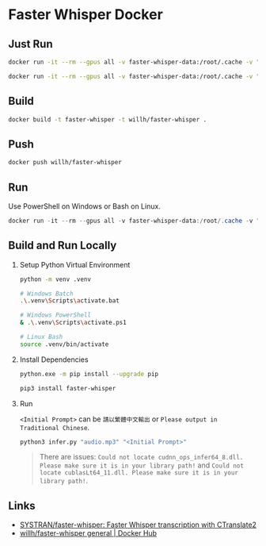 # Faster Whisper Docker

## Just Run

```bash
docker run -it --rm --gpus all -v faster-whisper-data:/root/.cache -v "${PWD}:/app" willh/faster-whisper audio.mp3
```

```bash
docker run -it --rm --gpus all -v faster-whisper-data:/root/.cache -v "${PWD}:/app" willh/faster-whisper audio.mp3 "請以繁體中文輸出"
```

## Build

```bash
docker build -t faster-whisper -t willh/faster-whisper .
```

## Push

```bash
docker push willh/faster-whisper
```

## Run

Use PowerShell on Windows or Bash on Linux.

```powershell
docker run -it --rm --gpus all -v faster-whisper-data:/root/.cache -v "${PWD}:/app" faster-whisper <audiofile.mp3>
```

## Build and Run Locally

1. Setup Python Virtual Environment

    ```bash
    python -m venv .venv

    # Windows Batch
    .\.venv\Scripts\activate.bat

    # Windows PowerShell
    & .\.venv\Scripts\activate.ps1

    # Linux Bash
    source .venv/bin/activate
    ```

2. Install Dependencies

    ```bash
    python.exe -m pip install --upgrade pip

    pip3 install faster-whisper
    ```

3. Run

    `<Initial Prompt>` can be `請以繁體中文輸出` or `Please output in Traditional Chinese`.

    ```bash
    python3 infer.py "audio.mp3" "<Initial Prompt>"
    ```

    > There are issues: `Could not locate cudnn_ops_infer64_8.dll. Please make sure it is in your library path!` and `Could not locate cublasLt64_11.dll. Please make sure it is in your library path!`.

## Links

- [SYSTRAN/faster-whisper: Faster Whisper transcription with CTranslate2](https://github.com/SYSTRAN/faster-whisper)
- [willh/faster-whisper general | Docker Hub](https://hub.docker.com/r/willh/faster-whisper)
